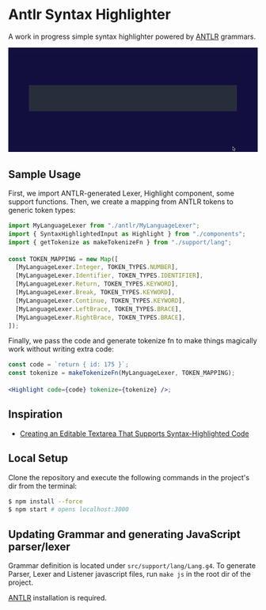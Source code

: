 # Antlr Syntax Highlighter

A work in progress simple syntax highlighter powered by [ANTLR](https://www.antlr.org/) grammars.

<img width="700" src="/assets/preview.gif" />

## Sample Usage

First, we import ANTLR-generated Lexer, Highlight component, some support functions. Then, we create a mapping from ANTLR tokens to generic token types:

```jsx
import MyLanguageLexer from "./antlr/MyLanguageLexer";
import { SyntaxHighlightedInput as Highlight } from "./components";
import { getTokenize as makeTokenizeFn } from "./support/lang";

const TOKEN_MAPPING = new Map([
  [MyLanguageLexer.Integer, TOKEN_TYPES.NUMBER],
  [MyLanguageLexer.Identifier, TOKEN_TYPES.IDENTIFIER],
  [MyLanguageLexer.Return, TOKEN_TYPES.KEYWORD],
  [MyLanguageLexer.Break, TOKEN_TYPES.KEYWORD],
  [MyLanguageLexer.Continue, TOKEN_TYPES.KEYWORD],
  [MyLanguageLexer.LeftBrace, TOKEN_TYPES.BRACE],
  [MyLanguageLexer.RightBrace, TOKEN_TYPES.BRACE],
]);
```

Finally, we pass the code and generate tokenize fn to make things magically work without writing extra code:

```jsx
const code = `return { id: 175 }`;
const tokenize = makeTokenizeFn(MyLanguageLexer, TOKEN_MAPPING);

<Highlight code={code} tokenize={tokenize} />;
```

## Inspiration

- [Creating an Editable Textarea That Supports Syntax-Highlighted Code](https://css-tricks.com/creating-an-editable-textarea-that-supports-syntax-highlighted-code/)

## Local Setup

Clone the repository and execute the following commands in the project's dir from the terminal:

```bash
$ npm install --force
$ npm start # opens localhost:3000
```

## Updating Grammar and generating JavaScript parser/lexer

Grammar definition is located under `src/support/lang/Lang.g4`. To generate Parser, Lexer and Listener javascript files, run `make js` in the root dir of the project.

[ANTLR](https://www.antlr.org/) installation is required.
